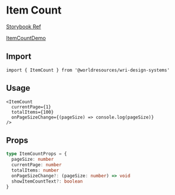 # Item Count

[Storybook Ref](https://wri.github.io/wri-design-systems/?path=/docs/information-display-item-count--docs)

[ItemCountDemo](https://github.com/wri/wri-design-systems/blob/main/src/components/InformationDisplay/ItemCount/ItemCountDemo.tsx)

## Import

```tsx
import { ItemCount } from '@worldresources/wri-design-systems'
```

## Usage

```tsx
<ItemCount
  currentPage={1}
  totalItems={100}
  onPageSizeChange={(pageSize) => console.log(pageSize)}
/>
```

## Props

```ts
type ItemCountProps = {
  pageSize: number
  currentPage: number
  totalItems: number
  onPageSizeChange?: (pageSize: number) => void
  showItemCountText?: boolean
}
```
